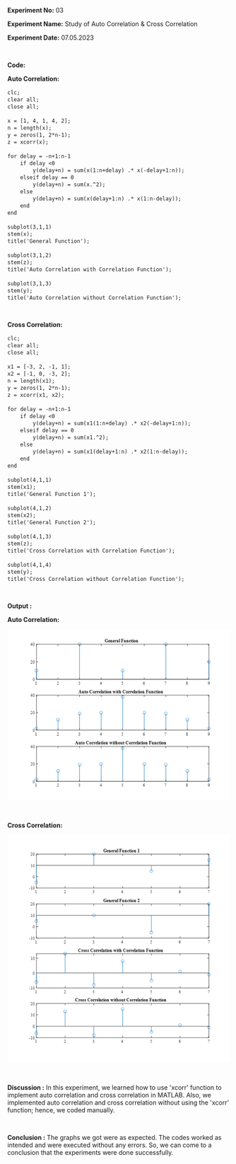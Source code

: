 **Experiment No:** 03

**Experiment Name:** Study of Auto Correlation & Cross Correlation

**Experiment Date:** 07.05.2023

<br>

**Code:**

**Auto Correlation:**
```
clc;
clear all;
close all;
	 
x = [1, 4, 1, 4, 2];
n = length(x);
y = zeros(1, 2*n-1);
z = xcorr(x);
	 
for delay = -n+1:n-1
	if delay <0
	    y(delay+n) = sum(x(1:n+delay) .* x(-delay+1:n));
	elseif delay == 0
	    y(delay+n) = sum(x.^2);
	else
	    y(delay+n) = sum(x(delay+1:n) .* x(1:n-delay));
	end
end
	 
subplot(3,1,1)
stem(x);
title('General Function');
 
subplot(3,1,2)
stem(z);
title('Auto Correlation with Correlation Function');
	 
subplot(3,1,3)
stem(y);
title('Auto Correlation without Correlation Function');
```
<br>

**Cross Correlation:**
```
clc;
clear all;
close all;

x1 = [-3, 2, -1, 1];
x2 = [-1, 0, -3, 2];
n = length(x1);
y = zeros(1, 2*n-1);
z = xcorr(x1, x2);
	 
for delay = -n+1:n-1
    if delay <0
	    y(delay+n) = sum(x1(1:n+delay) .* x2(-delay+1:n));
	elseif delay == 0
	    y(delay+n) = sum(x1.^2);
	else
	    y(delay+n) = sum(x1(delay+1:n) .* x2(1:n-delay));
	end
end
	 
subplot(4,1,1)
stem(x1);
title('General Function 1');
	 
subplot(4,1,2)
stem(x2);
title('General Function 2');
	 
subplot(4,1,3)
stem(z);
title('Cross Correlation with Correlation Function');
	 
subplot(4,1,4)
stem(y);
title('Cross Correlation without Correlation Function');
```
<br>

**Output :**

**Auto Correlation:**

![](media/image1.png)

<br>

**Cross Correlation:**

![](media/image2.png)

<br>

**Discussion :** In this experiment, we learned how to use 'xcorr'
function to implement auto correlation and cross correlation in MATLAB.
Also, we implemented auto correlation and cross correlation without
using the 'xcorr' function; hence, we coded manually.

<br>

**Conclusion :** The graphs we got were as expected. The codes worked as
intended and were executed without any errors. So, we can come to a
conclusion that the experiments were done successfully.
